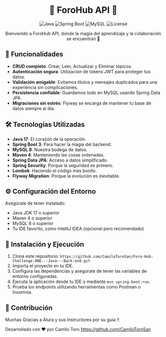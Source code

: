 <h1 align="center">🌟 ForoHub API 🌟</h1>

<p align="center">
  <img src="https://img.shields.io/badge/Java-17-orange" alt="Java">
  <img src="https://img.shields.io/badge/Spring%20Boot-3.0.0-green" alt="Spring Boot">
  <img src="https://img.shields.io/badge/MySQL-8-blue" alt="MySQL">
  <img src="https://img.shields.io/badge/License-MIT-red" alt="License">
</p>

<p align="center">
  Bienvenido a ForoHub API, donde la magia del aprendizaje y la colaboración se encuentran 🚀
</p>

## 📜 Funcionalidades

- **CRUD completo**: Crear, Leer, Actualizar y Eliminar tópicos.
- **Autenticación segura**: Utilización de tokens JWT para proteger tus datos.
- **Validación amigable**: Evitamos títulos y mensajes duplicados para una experiencia sin complicaciones.
- **Persistencia confiable**: Guardamos todo en MySQL usando Spring Data JPA.
- **Migraciones sin estrés**: Flyway se encarga de mantener tu base de datos siempre al día.

## 🛠️ Tecnologías Utilizadas

- **Java 17**: El corazón de la operación.
- **Spring Boot 3**: Para hacer la magia del backend.
- **MySQL 8**: Nuestra bodega de datos.
- **Maven 4**: Manteniendo las cosas ordenadas.
- **Spring Data JPA**: Acceso a datos simplificado.
- **Spring Security**: Porque la seguridad es primero.
- **Lombok**: Haciendo el código más bonito.
- **Flyway Migration**: Porque la evolución es inevitable.

## ⚙️ Configuración del Entorno

Asegúrate de tener instalado:

- Java JDK 17 o superior
- Maven 4 o superior
- MySQL 8 o superior
- Tu IDE favorito, como IntelliJ IDEA (opcional pero recomendado)

## 🚀 Instalación y Ejecución

1. Clona este repositorio: `https://github.com/CamiloToroSan/Foro-Hub-Challenge-ONE---Java---Back-end.git`
2. Importa el proyecto en tu IDE.
3. Configura las dependencias y asegúrate de tener las variables de entorno configuradas.
4. Ejecuta la aplicación desde tu IDE o mediante `mvn spring-boot:run`.
5. Prueba los endpoints utilizando herramientas como Postman o Insomnia.

## 🤝 Contribución

Muchas Gracias a Alura y sus Instructores por su guia !!



Desarrollado con ❤️ por Camilo Toro https://github.com/CamiloToroSan
